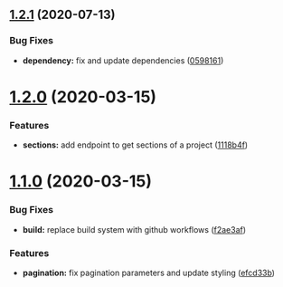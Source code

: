 ## [1.2.1](https://github.com/relevantfruit/zeplin-client/compare/v1.2.0...v1.2.1) (2020-07-13)


### Bug Fixes

* **dependency:** fix and update dependencies ([0598161](https://github.com/relevantfruit/zeplin-client/commit/0598161503ab05305ae145bbd8577eb06ae1ea41))

# [1.2.0](https://github.com/relevantfruit/zeplin-client/compare/v1.1.0...v1.2.0) (2020-03-15)


### Features

* **sections:** add endpoint to get sections of a project ([1118b4f](https://github.com/relevantfruit/zeplin-client/commit/1118b4fb316d354e3303d8b38d3955c68f2e962e))

# [1.1.0](https://github.com/relevantfruit/zeplin-client/compare/v1.0.0...v1.1.0) (2020-03-15)


### Bug Fixes

* **build:** replace build system with github workflows ([f2ae3af](https://github.com/relevantfruit/zeplin-client/commit/f2ae3af2519c296be848876f6e84b8bef95691d7))


### Features

* **pagination:** fix pagination parameters and update styling ([efcd33b](https://github.com/relevantfruit/zeplin-client/commit/efcd33ba221f4aa1fde6c3205083fe7fed5068de))
